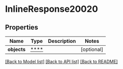 # InlineResponse20020

## Properties
Name | Type | Description | Notes
------------ | ------------- | ------------- | -------------
**objects** | [****](.md) |  | [optional] 

[[Back to Model list]](../../README.md#documentation-for-models) [[Back to API list]](../../README.md#documentation-for-api-endpoints) [[Back to README]](../../README.md)

